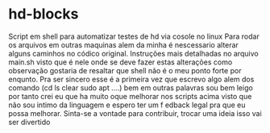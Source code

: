 # hd-blocks
Script em shell para automatizar testes de hd via cosole no linux
Para rodar os arquivos em outras maquinas alem da minha é nescessario alterar alguns caminhos 
no códico original. Instruções mais detalhadas no arquivo main.sh visto que é nele onde se deve fazer estas alterações
como observação gostaria de resaltar que shell não é o meu ponto forte por enqunto. 
Pra ser sincero esse é a primeira vez que escrevo algo alem dos comando (cd ls clear sudo apt ....) bem em outras palavras sou bem 
leigo por tanto crei eu que ha muito oque melhorar nos scripts acima visto que não sou intimo da linguagem e espero ter um f
edback legal pra que eu possa melhorar.
Sinta-se a vontade para contribuir, trocar uma ideia isso vai ser divertido 
